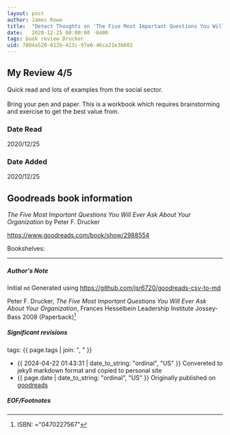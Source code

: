 ```yaml
---
layout: post
author: James Rowe
title:  "Detect Thoughts on 'The Five Most Important Questions You Will Ever Ask About Your Organization'"
date:   2020-12-25 00:00:00 -0400
tags: book review Drucker 
uid: 7804a520-612b-413c-97e0-46ca21e3b602
---
```


<!-- highly dependent on how you personally use jekyll templates, and how you want this to show up -->
<!-- escape any jekyll keys with double brackets -->

## My Review 4/5

Quick read and lots of examples from the social sector. <br/><br/>Bring your pen and paper. This is a workbook which requires brainstorming and exercise to get the best value from. 

### Date Read
2020/12/25

### Date Added
2020/12/25

## Goodreads book information

*The Five Most Important Questions You Will Ever Ask About Your Organization* by Peter F. Drucker

https://www.goodreads.com/book/show/2988554

Bookshelves: 

---

##### Author's Note

Initial `md` Generated using https://github.com/jsr6720/goodreads-csv-to-md

Peter F. Drucker, *The Five Most Important Questions You Will Ever Ask About Your Organization*, Frances Hesselbein Leadership Institute Jossey-Bass 2008 (Paperback)[^1]

##### Significant revisions

tags: {{ page.tags | join: ", " }} <!-- todo move this somewhere -->

- {{ 2024-04-22 01:43:31 | date_to_string: "ordinal", "US" }} Convereted to jekyll markdown format and copied to personal site
- {{ page.date | date_to_string: "ordinal", "US" }} Originally published on [goodreads](https://www.goodreads.com)

##### EOF/Footnotes

[^1]: ISBN: ="0470227567"